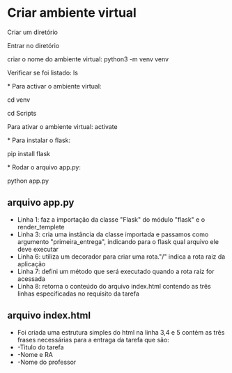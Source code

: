 # Criar ambiente virtual

<p>Criar um diretório</p>
<p>Entrar no diretório</p>
<p>criar o nome do ambiente virtual: python3 -m venv venv</p>
<p>Verificar se foi listado: ls</p>
* Para activar o ambiente virtual:
<p>cd venv</p>
<p>cd Scripts</p>
<p>Para ativar o ambiente virtual: activate</p>
* Para instalar o flask:
<p>pip install flask</p>
* Rodar o arquivo app.py:
<p>python app.py</p>


## arquivo app.py

* Linha 1: faz a importação da classe "Flask" do módulo "flask" e o render_templete
* Linha 3: cria uma instância da classe importada e passamos como argumento "primeira_entrega", indicando para o flask
qual arquivo ele deve executar
* Linha 6: utiliza um decorador para criar uma rota."/" indica a rota raiz da aplicação
* Linha 7: defini um método que será executado quando a rota raiz for acessada
* Linha 8: retorna o conteúdo do arquivo index.html contendo as três linhas especificadas no requisito da tarefa

## arquivo index.html
* Foi criada uma estrutura simples do html
na linha 3,4 e 5 contém as três frases necessárias para a entraga da tarefa que são:
* -Titulo do tarefa
* -Nome e RA
* -Nome do professor
